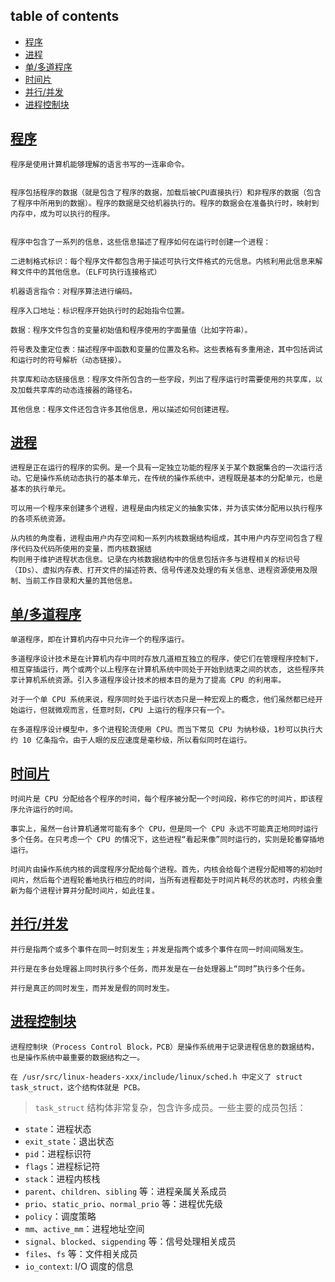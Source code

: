 ## table of contents
- [程序](#程序)
- [进程](#进程)
- [单/多道程序](#单多道程序)
- [时间片](#时间片)
- [并行/并发](#并行并发)
- [进程控制块](#进程控制块)

## [程序](#table-of-contents)
```text
程序是使用计算机能够理解的语言书写的一连串命令。


程序包括程序的数据（就是包含了程序的数据，加载后被CPU直接执行）和非程序的数据（包含了程序中所用到的数据）。程序的数据是交给机器执行的。程序的数据会在准备执行时，映射到内存中，成为可以执行的程序。


程序中包含了一系列的信息，这些信息描述了程序如何在运行时创建一个进程：

二进制格式标识：每个程序文件都包含用于描述可执行文件格式的元信息。内核利用此信息来解释文件中的其他信息。（ELF可执行连接格式）

机器语言指令：对程序算法进行编码。

程序入口地址：标识程序开始执行时的起始指令位置。

数据：程序文件包含的变量初始值和程序使用的字面量值（比如字符串）。

符号表及重定位表：描述程序中函数和变量的位置及名称。这些表格有多重用途，其中包括调试和运行时的符号解析（动态链接）。

共享库和动态链接信息：程序文件所包含的一些字段，列出了程序运行时需要使用的共享库，以及加载共享库的动态连接器的路径名。

其他信息：程序文件还包含许多其他信息，用以描述如何创建进程。
```

## [进程](#table-of-contents)
```text
进程是正在运行的程序的实例。是一个具有一定独立功能的程序关于某个数据集合的一次运行活动。它是操作系统动态执行的基本单元，在传统的操作系统中，进程既是基本的分配单元，也是基本的执行单元。

可以用一个程序来创建多个进程，进程是由内核定义的抽象实体，并为该实体分配用以执行程序的各项系统资源。

从内核的角度看，进程由用户内存空间和一系列内核数据结构组成，其中用户内存空间包含了程序代码及代码所使用的变量，而内核数据结
构则用于维护进程状态信息。记录在内核数据结构中的信息包括许多与进程相关的标识号（IDs）、虚拟内存表、打开文件的描述符表、信号传递及处理的有关信息、进程资源使用及限制、当前工作目录和大量的其他信息。
```

## [单/多道程序](#table-of-contents)
```text
单道程序，即在计算机内存中只允许一个的程序运行。

多道程序设计技术是在计算机内存中同时存放几道相互独立的程序，使它们在管理程序控制下，相互穿插运行，两个或两个以上程序在计算机系统中同处于开始到结束之间的状态, 这些程序共享计算机系统资源。引入多道程序设计技术的根本目的是为了提高 CPU 的利用率。

对于一个单 CPU 系统来说，程序同时处于运行状态只是一种宏观上的概念，他们虽然都已经开始运行，但就微观而言，任意时刻，CPU 上运行的程序只有一个。

在多道程序设计模型中，多个进程轮流使用 CPU。而当下常见 CPU 为纳秒级，1秒可以执行大约 10 亿条指令。由于人眼的反应速度是毫秒级，所以看似同时在运行。
```

## [时间片](#table-of-contents)
```text
时间片是 CPU 分配给各个程序的时间，每个程序被分配一个时间段，称作它的时间片，即该程序允许运行的时间。

事实上，虽然一台计算机通常可能有多个 CPU，但是同一个 CPU 永远不可能真正地同时运行多个任务。在只考虑一个 CPU 的情况下，这些进程“看起来像”同时运行的，实则是轮番穿插地运行。

时间片由操作系统内核的调度程序分配给每个进程。首先，内核会给每个进程分配相等的初始时间片，然后每个进程轮番地执行相应的时间，当所有进程都处于时间片耗尽的状态时，内核会重新为每个进程计算并分配时间片，如此往复。
```

## [并行/并发](#table-of-contents)
```text
并行是指两个或多个事件在同一时刻发生；并发是指两个或多个事件在同一时间间隔发生。

并行是在多台处理器上同时执行多个任务，而并发是在一台处理器上“同时”执行多个任务。

并行是真正的同时发生，而并发是假的同时发生。
```

## [进程控制块](#table-of-contents)
```text
进程控制块（Process Control Block，PCB）是操作系统用于记录进程信息的数据结构，也是操作系统中最重要的数据结构之一。

在 /usr/src/linux-headers-xxx/include/linux/sched.h 中定义了 struct task_struct，这个结构体就是 PCB。
```

> `task_struct` 结构体非常复杂，包含许多成员。一些主要的成员包括：
- `state`：进程状态
- `exit_state`：退出状态
- `pid`：进程标识符
- `flags`：进程标记符
- `stack`：进程内核栈
- `parent`、`children`、`sibling` 等：进程亲属关系成员
- `prio`、`static_prio`、`normal_prio` 等：进程优先级
- `policy`：调度策略
- `mm`、`active_mm`：进程地址空间
- `signal`、`blocked`、`sigpending` 等：信号处理相关成员
- `files`、`fs` 等：文件相关成员
- `io_context`: I/O 调度的信息